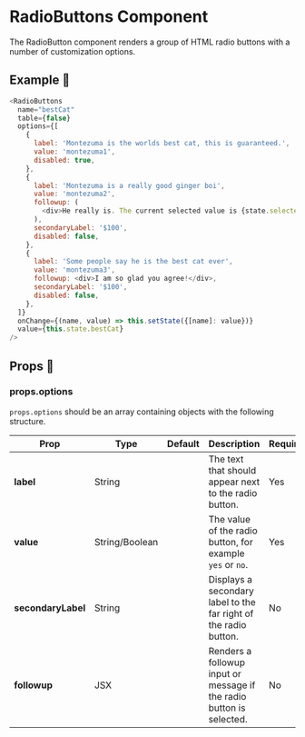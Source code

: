 # RadioButtons Component

The RadioButton component renders a group of HTML radio buttons with a number of customization options.

## Example 🚀

```javascript
<RadioButtons
  name="bestCat"
  table={false}
  options={[
    {
      label: 'Montezuma is the worlds best cat, this is guaranteed.',
      value: 'montezuma1',
      disabled: true,
    },
    {
      label: 'Montezuma is a really good ginger boi',
      value: 'montezuma2',
      followup: (
        <div>He really is. The current selected value is {state.selected}</div>
      ),
      secondaryLabel: '$100',
      disabled: false,
    },
    {
      label: 'Some people say he is the best cat ever',
      value: 'montezuma3',
      followup: <div>I am so glad you agree!</div>,
      secondaryLabel: '$100',
      disabled: false,
    },
  ]}
  onChange={(name, value) => this.setState({[name]: value})}
  value={this.state.bestCat}
/>
```

## Props 🔧

### props.options

`props.options` should be an array containing objects with the following structure.

| Prop               | Type           | Default | Description                                                          | Required |
| ------------------ | -------------- | ------- | -------------------------------------------------------------------- | -------- |
| **label**          | String         |         | The text that should appear next to the radio button.                | Yes      |
| **value**          | String/Boolean |         | The value of the radio button, for example `yes` or `no`.            | Yes      |
| **secondaryLabel** | String         |         | Displays a secondary label to the far right of the radio button.     | No       |
| **followup**       | JSX            |         | Renders a followup input or message if the radio button is selected. | No       |
